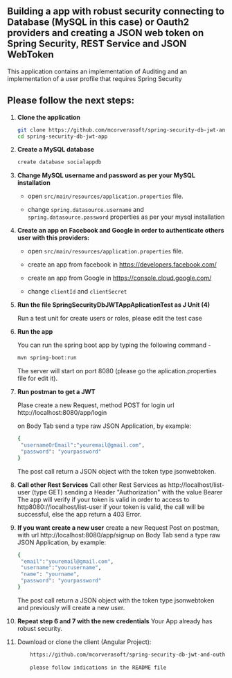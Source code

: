 ## Building a app with robust security connecting to Database (MySQL in this case) or Oauth2 providers and creating a JSON web token on Spring Security, REST Service and JSON WebToken

This application contains an implementation of Auditing and an implementation of a user profile that requires Spring Security

## Please follow the next steps:

1. **Clone the application**

	```bash
	git clone https://github.com/mcorverasoft/spring-security-db-jwt-and-outh2-app.git
	cd spring-security-db-jwt-app
	```

2. **Create a MySQL database**

	```bash
	create database socialappdb
	```

3. **Change MySQL username and password as per your MySQL installation**

	+ open `src/main/resources/application.properties` file.

	+ change `spring.datasource.username` and `spring.datasource.password` properties as per your mysql installation

4. **Create an app on Facebook and Google in order to authenticate others user with this providers:**

	+ open `src/main/resources/application.properties` file.
	
	+ create an app from facebook in https://developers.facebook.com/
	
	+ create an app from Google in https://console.cloud.google.com/
	
	+ change `clientId` and `clientSecret`
	
5. **Run the file SpringSecurityDbJWTAppAplicationTest as J Unit (4)**
	
	Run a test unit for create users or roles, please edit the test case
	
6. **Run the app**

	You can run the spring boot app by typing the following command -

	```bash
	mvn spring-boot:run
	```
	
	The server will start on port 8080 (please go the aplication.properties file for edit it).
	
7. **Run postman to get a JWT**
	
	Plase create a new Request, method POST for login
	url http://localhost:8080/app/login
	
	on Body Tab send a type raw JSON Application, by example:
	```bash
	{
	 "usernameOrEmail":"youremail@gmail.com",
	 "password": "yourpassword"
	}
	```
    The post call return a JSON object with the token type jsonwebtoken.
    
 8. **Call other Rest Services**
 	Call other Rest Services as http://localhost/list-user (type GET)
 	sending a Header "Authorization" with the value Bearer<yourtoken>
 	The app will verify if your token is valid in order to access to http8080://localhost/list-user 
 	if your token is valid, the call will be successful, else the app return a 403 Error.
 	
 9. **If you want create a new user**
 	create a new Request Post on postman, with url http://localhost:8080/app/signup
 	on Body Tab send a type raw JSON Application, by example:
	```bash
	{
	 "email":"youremail@gmail.com",
	 "username":"yourusername",
	 "name": "yourname",
	 "password": "yourpassword"
	}
	```
	 The post call return a JSON object with the token type jsonwebtoken and previously will create a new user.

10. **Repeat step 6 and 7 with the new credentials**
	Your App already has robust security.
	
	
11. Download or clone the client (Angular Project):

	```bash
		https://github.com/mcorverasoft/spring-security-db-jwt-and-outh2-app.git
		
		please follow indications in the README file
	```